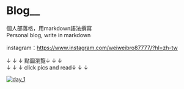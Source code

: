 # Blog__   
   
個人部落格，用markdown語法撰寫   
Personal blog, write in markdown   
    
instagram：https://www.instagram.com/weiweibro87777/?hl=zh-tw
   
↓ ↓ ↓ 點圖瀏覽↓ ↓ ↓    
↓ ↓ ↓ click pics and read↓ ↓ ↓

[![day_1](https://github.com/weiweibro87777/Blog__/raw/master/blog__pic/day_1.png)](https://github.com/weiweibro87777/Blog__/blob/master/%E5%88%9D%E6%AC%A1%E7%99%BC%E8%A1%A8%EF%BC%8C%E8%AB%8B%E5%A4%9A%E6%8C%87%E6%95%99%EF%BC%81_Day1.md)
